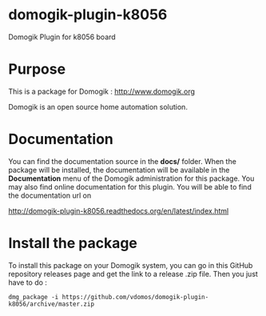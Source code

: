 # domogik-plugin-k8056
Domogik Plugin for k8056 board

# Purpose

This is a package for Domogik : http://www.domogik.org

Domogik is an open source home automation solution.

# Documentation 

You can find the documentation source in the **docs/** folder. When the package will be installed, the documentation will be available in the **Documentation** menu of the Domogik administration for this package.
You may also find online documentation for this plugin. You will be able to find the documentation url on 

http://domogik-plugin-k8056.readthedocs.org/en/latest/index.html

# Install the package

To install this package on your Domogik system, you can go in this GitHub repository releases page and get the link to a release .zip file. Then you just have to do :

    dmg_package -i https://github.com/vdomos/domogik-plugin-k8056/archive/master.zip




